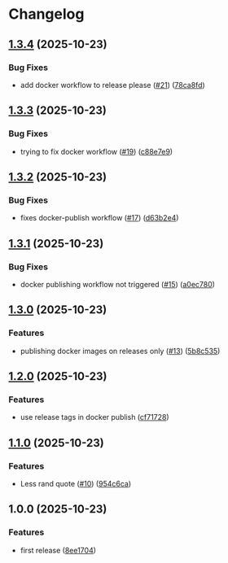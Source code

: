 # Changelog

## [1.3.4](https://github.com/muskeg/quote-api/compare/v1.3.3...v1.3.4) (2025-10-23)


### Bug Fixes

* add docker workflow to release please ([#21](https://github.com/muskeg/quote-api/issues/21)) ([78ca8fd](https://github.com/muskeg/quote-api/commit/78ca8fdff198ce57bbd1ba15a46e85c0a140dcbb))

## [1.3.3](https://github.com/muskeg/quote-api/compare/v1.3.2...v1.3.3) (2025-10-23)


### Bug Fixes

* trying to fix docker workflow ([#19](https://github.com/muskeg/quote-api/issues/19)) ([c88e7e9](https://github.com/muskeg/quote-api/commit/c88e7e9889aa2ff3af0194ed352547e59df1d96f))

## [1.3.2](https://github.com/muskeg/quote-api/compare/v1.3.1...v1.3.2) (2025-10-23)


### Bug Fixes

* fixes docker-publish workflow ([#17](https://github.com/muskeg/quote-api/issues/17)) ([d63b2e4](https://github.com/muskeg/quote-api/commit/d63b2e4ee0be0d73fcced0bea8adea5eca3ec6be))

## [1.3.1](https://github.com/muskeg/quote-api/compare/v1.3.0...v1.3.1) (2025-10-23)


### Bug Fixes

* docker publishing workflow not triggered ([#15](https://github.com/muskeg/quote-api/issues/15)) ([a0ec780](https://github.com/muskeg/quote-api/commit/a0ec780259411d7aa3ccb1e33f5c5540dc1032db))

## [1.3.0](https://github.com/muskeg/quote-api/compare/v1.2.0...v1.3.0) (2025-10-23)


### Features

* publishing docker images on releases only ([#13](https://github.com/muskeg/quote-api/issues/13)) ([5b8c535](https://github.com/muskeg/quote-api/commit/5b8c535b9b6babe0535233277416fbd7b26ec8ed))

## [1.2.0](https://github.com/muskeg/quote-api/compare/v1.1.0...v1.2.0) (2025-10-23)


### Features

* use release tags in docker publish ([cf71728](https://github.com/muskeg/quote-api/commit/cf71728bf8c99135286c74991b4b3a0c5fc31bcf))

## [1.1.0](https://github.com/muskeg/quote-api/compare/v1.0.0...v1.1.0) (2025-10-23)


### Features

* Less rand quote ([#10](https://github.com/muskeg/quote-api/issues/10)) ([954c6ca](https://github.com/muskeg/quote-api/commit/954c6ca6d944c0b541cfafea9401433ef531c324))

## 1.0.0 (2025-10-23)


### Features

* first release ([8ee1704](https://github.com/muskeg/quote-api/commit/8ee1704a62ada58cba791bbac73ae6ec939aacc3))
